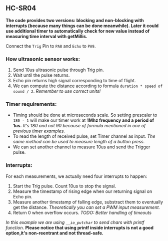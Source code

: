 ## HC-SR04
**The code provides two versions: blocking and non-blocking with interrupts (because many things can be done meanwhile). Later it could use additional timer to automatically check for new value instead of measuring time interval with getMillis.**

Connect the `Trig` Pin to `PA8` and `Echo` to `PA9`.

### How ultrasonic sensor works:
1. Send 10us ultrasonic pulse through Trig pin.
2. Wait until the pulse returns. 
3. Echo pin returns high signal corresponding to time of flight. 
4. We can compute the distance according to formula `duration * speed of sound / 2`. *Remember to use correct units!*

### Timer requirements:
- Timing should be done at microseconds scale. So setting prescaler to `180 - 1` will make our timer work at **1Mhz frequency and a period of 1us.** *It's 180 and not 90 because of formula mentioned in one of previous timer examples.*
- To read the length of received pulse, set Timer channel as input. *The same method can be used to measure length of a button press.*
- We can set another channel to measure 10us and send the Trigger pulse.

### Interrupts:
For each measurements, we actually need four interrupts to happen:
1. Start the Trig pulse. Count 10us to stop the signal.
2. Measure the timestamp of rising edge when our returning signal on Echo pin.
3. Measure another timestamp of falling edge, substract them to eventually get the distance. *Theoretically you can set a PWM input measurement.*
4. Return 0 when overflow occurs. *TODO: Better handling of timeouts*

*In this example we are using `__io_putchar` to send chars with printf function.* **Please notice that using printf inside interrupts is not a good option,it's non-reentrant and not thread-safe.**
